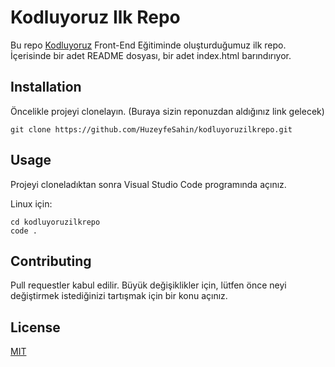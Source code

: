 # **Kodluyoruz Ilk Repo**
Bu repo [Kodluyoruz](https://www.kodluyoruz.org) Front-End Eğitiminde oluşturduğumuz ilk repo. İçerisinde bir adet README dosyası, bir adet index.html barındırıyor.

## **Installation**


Öncelikle projeyi clonelayın. (Buraya sizin reponuzdan aldığınız link gelecek)
```
git clone https://github.com/HuzeyfeSahin/kodluyoruzilkrepo.git
```
## **Usage**


Projeyi cloneladıktan sonra Visual Studio Code programında açınız.

Linux için:

```linux
cd kodluyoruzilkrepo
code .
```
## **Contributing**


Pull requestler kabul edilir. Büyük değişiklikler için, lütfen önce neyi değiştirmek istediğinizi tartışmak için bir konu açınız.

## License
[MIT](https://choosealicense.com/licenses/mit/)